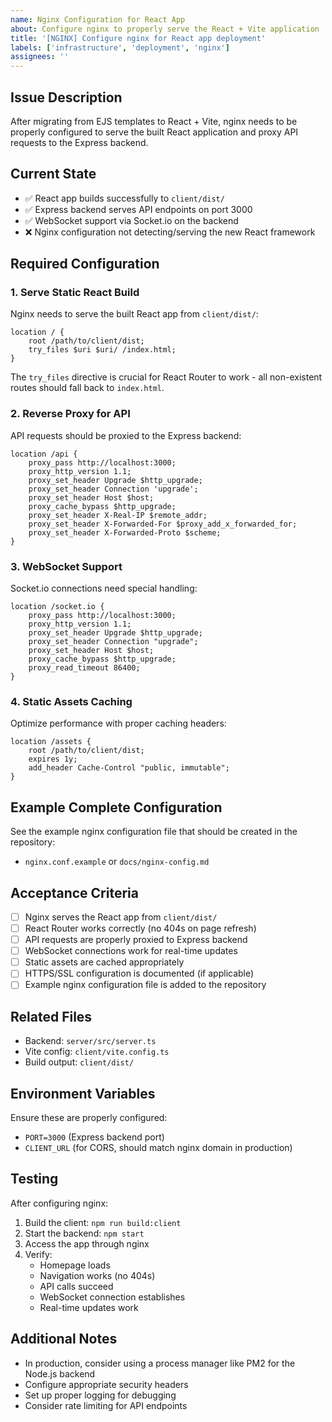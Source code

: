 ```yaml
---
name: Nginx Configuration for React App
about: Configure nginx to properly serve the React + Vite application
title: '[NGINX] Configure nginx for React app deployment'
labels: ['infrastructure', 'deployment', 'nginx']
assignees: ''
---
```


## Issue Description

After migrating from EJS templates to React + Vite, nginx needs to be properly configured to serve the built React application and proxy API requests to the Express backend.

## Current State

- ✅ React app builds successfully to `client/dist/`
- ✅ Express backend serves API endpoints on port 3000
- ✅ WebSocket support via Socket.io on the backend
- ❌ Nginx configuration not detecting/serving the new React framework

## Required Configuration

### 1. Serve Static React Build

Nginx needs to serve the built React app from `client/dist/`:

```nginx
location / {
    root /path/to/client/dist;
    try_files $uri $uri/ /index.html;
}
```

The `try_files` directive is crucial for React Router to work - all non-existent routes should fall back to `index.html`.

### 2. Reverse Proxy for API

API requests should be proxied to the Express backend:

```nginx
location /api {
    proxy_pass http://localhost:3000;
    proxy_http_version 1.1;
    proxy_set_header Upgrade $http_upgrade;
    proxy_set_header Connection 'upgrade';
    proxy_set_header Host $host;
    proxy_cache_bypass $http_upgrade;
    proxy_set_header X-Real-IP $remote_addr;
    proxy_set_header X-Forwarded-For $proxy_add_x_forwarded_for;
    proxy_set_header X-Forwarded-Proto $scheme;
}
```

### 3. WebSocket Support

Socket.io connections need special handling:

```nginx
location /socket.io {
    proxy_pass http://localhost:3000;
    proxy_http_version 1.1;
    proxy_set_header Upgrade $http_upgrade;
    proxy_set_header Connection "upgrade";
    proxy_set_header Host $host;
    proxy_cache_bypass $http_upgrade;
    proxy_read_timeout 86400;
}
```

### 4. Static Assets Caching

Optimize performance with proper caching headers:

```nginx
location /assets {
    root /path/to/client/dist;
    expires 1y;
    add_header Cache-Control "public, immutable";
}
```

## Example Complete Configuration

See the example nginx configuration file that should be created in the repository:
- `nginx.conf.example` or `docs/nginx-config.md`

## Acceptance Criteria

- [ ] Nginx serves the React app from `client/dist/`
- [ ] React Router works correctly (no 404s on page refresh)
- [ ] API requests are properly proxied to Express backend
- [ ] WebSocket connections work for real-time updates
- [ ] Static assets are cached appropriately
- [ ] HTTPS/SSL configuration is documented (if applicable)
- [ ] Example nginx configuration file is added to the repository

## Related Files

- Backend: `server/src/server.ts`
- Vite config: `client/vite.config.ts`
- Build output: `client/dist/`

## Environment Variables

Ensure these are properly configured:
- `PORT=3000` (Express backend port)
- `CLIENT_URL` (for CORS, should match nginx domain in production)

## Testing

After configuring nginx:
1. Build the client: `npm run build:client`
2. Start the backend: `npm start`
3. Access the app through nginx
4. Verify:
   - Homepage loads
   - Navigation works (no 404s)
   - API calls succeed
   - WebSocket connection establishes
   - Real-time updates work

## Additional Notes

- In production, consider using a process manager like PM2 for the Node.js backend
- Configure appropriate security headers
- Set up proper logging for debugging
- Consider rate limiting for API endpoints
